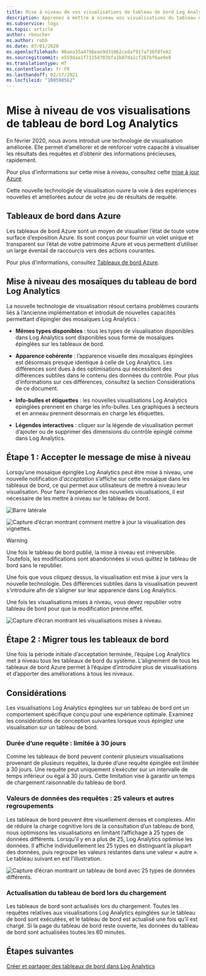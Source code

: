 ```yaml
---
title: Mise à niveau de vos visualisations de tableau de bord Log Analytics
description: Apprenez à mettre à niveau vos visualisations du tableau de bord Log Analytics avec des requêtes pouvant fournir de puissants insights.
ms.subservice: logs
ms.topic: article
author: rboucher
ms.author: robb
ms.date: 07/01/2020
ms.openlocfilehash: 96aea35a4796eae9d31062cedaf917a736f0fe82
ms.sourcegitcommit: e559daa1f7115d703bfa1b87da1cf267bf6ae9e8
ms.translationtype: HT
ms.contentlocale: fr-FR
ms.lasthandoff: 02/17/2021
ms.locfileid: "100598562"
---
```

# <a name="upgrading-your-log-analytics-dashboard-visualizations"></a>Mise à niveau de vos visualisations de tableau de bord Log Analytics

En février 2020, nous avons introduit une technologie de visualisation améliorée. Elle permet d’améliorer et de renforcer votre capacité à visualiser les résultats des requêtes et d’obtenir des informations précieuses, rapidement. 

Pour plus d’informations sur cette mise à niveau, consultez cette [mise à jour Azure](https://azure.microsoft.com/updates/azure-monitor-log-analytics-upgraded-results-visualization/). 

Cette nouvelle technologie de visualisation ouvre la voie à des expériences nouvelles et améliorées autour de votre jeu de résultats de requête. 

## <a name="dashboards-in-azure"></a>Tableaux de bord dans Azure

Les tableaux de bord Azure sont un moyen de visualiser l’état de toute votre surface d’exposition Azure. Ils sont conçus pour fournir un volet unique et transparent sur l’état de votre patrimoine Azure et vous permettent d’utiliser un large éventail de raccourcis vers des actions courantes. 

Pour plus d’informations, consultez [Tableaux de bord Azure](../../azure-portal/azure-portal-dashboards.md).


## <a name="upgrading-log-analytics-dashboard-parts"></a>Mise à niveau des mosaïques du tableau de bord Log Analytics

La nouvelle technologie de visualisation résout certains problèmes courants liés à l’ancienne implémentation et introduit de nouvelles capacités permettant d’épingler des mosaïques Log Analytics : 

- **Mêmes types disponibles** : tous les types de visualisation disponibles dans Log Analytics sont disponibles sous forme de mosaïques épinglées sur les tableaux de bord.

- **Apparence cohérente** : l’apparence visuelle des mosaïques épinglées est désormais presque identique à celle de Log Analytics. Les différences sont dues à des optimisations qui nécessitent des différences subtiles dans le contenu des données du contrôle. Pour plus d’informations sur ces différences, consultez la section Considérations de ce document.

- **Info-bulles et étiquettes** : les nouvelles visualisations Log Analytics épinglées prennent en charge les info-bulles. Les graphiques à secteurs et en anneau prennent désormais en charge les étiquettes.

- **Légendes interactives** : cliquer sur la légende de visualisation permet d’ajouter ou de supprimer des dimensions du contrôle épinglé comme dans Log Analytics.

## <a name="stage-1---opt-in-upgrade-message"></a>Étape 1 : Accepter le message de mise à niveau

Lorsqu’une mosaïque épinglée Log Analytics peut être mise à niveau, une nouvelle notification d’*acceptation* s’affiche sur cette mosaïque dans les tableaux de bord, ce qui permet aux utilisateurs de mettre à niveau leur visualisation. Pour faire l’expérience des nouvelles visualisations, il est nécessaire de les mettre à niveau sur le tableau de bord.

 
![Barre latérale](media/dashboard-upgrade/update-message-1.png)
 
![Capture d’écran montrant comment mettre à jour la visualisation des vignettes.](media/dashboard-upgrade/update-message-2.png)

> [!WARNING]
> Une fois le tableau de bord publié, la mise à niveau est irréversible. Toutefois, les modifications sont abandonnées si vous quittez le tableau de bord sans le republier.  

Une fois que vous cliquez dessus, la visualisation est mise à jour vers la nouvelle technologie. Des différences subtiles dans la visualisation peuvent s’introduire afin de s’aligner sur leur apparence dans Log Analytics.

Une fois les visualisations mises à niveau, vous devez republier votre tableau de bord pour que la modification prenne effet.

![Capture d’écran montrant les visualisations mises à niveau.](media/dashboard-upgrade/update-message-3.png)

## <a name="stage-2---migration-of-all-dashboards"></a>Étape 2 : Migrer tous les tableaux de bord

Une fois la période initiale d’acceptation terminée, l’équipe Log Analytics met à niveau tous les tableaux de bord du système. L’alignement de tous les tableaux de bord Azure permet à l’équipe d’introduire plus de visualisations et d’apporter des améliorations à tous les niveaux.

## <a name="considerations"></a>Considérations

Les visualisations Log Analytics épinglées sur un tableau de bord ont un comportement spécifique conçu pour une expérience optimale. Examinez les considérations de conception suivantes lorsque vous épinglez une visualisation sur un tableau de bord.

### <a name="query-time-scope---30-day-limit"></a>Durée d’une requête : limitée à 30 jours

Comme les tableaux de bord peuvent contenir plusieurs visualisations provenant de plusieurs requêtes, la durée d’une requête épinglée est limitée à 30 jours. Une requête peut uniquement s’exécuter sur un intervalle de temps inférieur ou égal à 30 jours. Cette limitation vise à garantir un temps de chargement raisonnable du tableau de bord.

### <a name="query-data-values---25-values-and-other-grouping"></a>Valeurs de données des requêtes : 25 valeurs et autres regroupements

Les tableaux de bord peuvent être visuellement denses et complexes. Afin de réduire la charge cognitive lors de la consultation d’un tableau de bord, nous optimisons les visualisations en limitant l’affichage à 25 types de données différents. Lorsqu’il y en a plus de 25, Log Analytics optimise les données. Il affiche individuellement les 25 types en distinguant la plupart des données, puis regroupe les valeurs restantes dans une valeur « autre ». Le tableau suivant en est l’illustration.  

![Capture d’écran montrant un tableau de bord avec 25 types de données différents.](media/dashboard-upgrade/values-25-limit.png)

### <a name="dashboard-refresh-on-load"></a>Actualisation du tableau de bord lors du chargement

Les tableaux de bord sont actualisés lors du chargement. Toutes les requêtes relatives aux visualisations Log Analytics épinglées sur le tableau de bord sont exécutées, et le tableau de bord est actualisé une fois qu’il est chargé. Si la page du tableau de bord reste ouverte, les données du tableau de bord sont actualisées toutes les 60 minutes.

## <a name="next-steps"></a>Étapes suivantes

[Créer et partager des tableaux de bord dans Log Analytics](../learn/tutorial-logs-dashboards.md)
